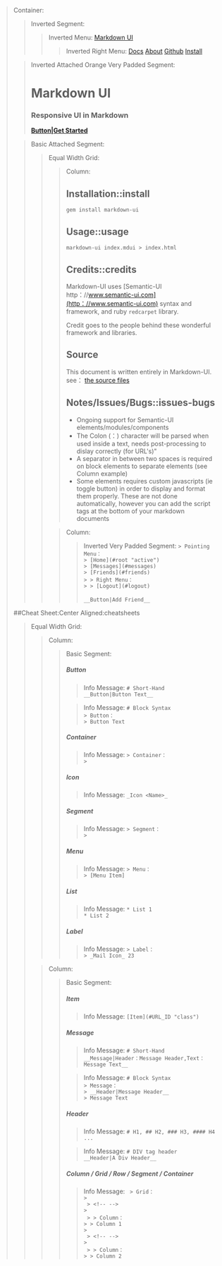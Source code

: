 > Container:
> > Inverted Segment:
> > > Inverted Menu:
> > > [Markdown UI](http：//jjuliano.github.io/markdown-ui "active basic")
> > > > Inverted Right Menu:
> > > > [Docs](docs/toc.html)
> > > > [About](about.html)
> > > > [Github](https：//github.com/jjuliano/markdown-ui)
> > > > [Install](#install)
>
> <!-- -->
> > Inverted Attached Orange Very Padded Segment:
> > # Markdown UI
> > ### Responsive UI in Markdown
> > [__Button|Get Started__](docs/toc.html)
>
> <!-- -->
> > Basic Attached Segment:
> > > Equal Width Grid:
> > > > Column:
> > > > ## Installation::install
> > > > ```gem install markdown-ui```
> > > >
> > > > ## Usage::usage
> > > > ```markdown-ui index.mdui > index.html```
> > > >
> > > > ## Credits::credits
> > > > Markdown-UI uses [Semantic-UI http：//www.semantic-ui.com](http：//www.semantic-ui.com) syntax and framework, and ruby ```redcarpet``` library.
> > > >
> > > > Credit goes to the people behind these wonderful framework and libraries.
> > > >
> > > > ## Source
> > > > This document is written entirely in Markdown-UI. see： [the source files](https：//github.com/jjuliano/markdown-ui/tree/master/website)
> > > >
> > > > ## Notes/Issues/Bugs::issues-bugs
> > > >
> > > > * Ongoing support for Semantic-UI elements/modules/components
> > > > * The Colon (：) character will be parsed when used inside a text, needs post-processing to dislay correctly (for URL's)"
> > > > * A separator in between two spaces is required on block elements to separate elements (see Column example)
> > > > * Some elements requires custom javascripts (ie toggle button) in order to display and format them properly. These are not done automatically, however you can add the script tags at the bottom of your markdown documents
> > > >
> > >
> > > <!-- -->
> > > > Column:
> > > > > Inverted Very Padded Segment:
> > > > > ```> Pointing Menu：``` <br />
> > > > > ```> [Home](#root "active")``` <br />
> > > > > ```> [Messages](#messages)``` <br />
> > > > > ```> [Friends](#friends)``` <br />
> > > > > ```> > Right Menu：``` <br />
> > > > > ```> > [Logout](#logout)``` <br />
> > > > > <br />
> > > > > ```__Button|Add Friend__```
>
> <!-- -->
> ##Cheat Sheet:Center Aligned:cheatsheets
> > Equal Width Grid:
> > > Column:
> > > > Basic Segment:
> > > > ##### Button
> > > > > Info Message:
> > > > > ``` # Short-Hand ``` <br />
> > > > > ``` __Button|Button Text__ ```
> > > >
> > > > <!-- -->
> > > > > Info Message:
> > > > > ``` # Block Syntax ``` <br />
> > > > > ``` > Button： ``` <br />
> > > > > ``` > Button Text ``` <br />
> > > >
> > > > <!-- -->
> > > > ##### Container
> > > > > Info Message:
> > > > > ``` > Container： ``` <br />
> > > > > ``` > ``` <br />
> > > >
> > > > <!-- -->
> > > > ##### Icon
> > > > > Info Message:
> > > > > ``` _Icon <Name>_ ``` <br />
> > > >
> > > > <!-- -->
> > > > ##### Segment
> > > > > Info Message:
> > > > > ``` > Segment： ``` <br />
> > > > > ``` > ``` <br />
> > > >
> > > > <!-- -->
> > > > ##### Menu
> > > > > Info Message:
> > > > > ``` > Menu： ``` <br />
> > > > > ``` > [Menu Item] ``` <br />
> > > >
> > > > <!-- -->
> > > > ##### List
> > > > > Info Message:
> > > > > ``` * List 1 ``` <br />
> > > > > ``` * List 2 ``` <br />
> > > >
> > > > <!-- -->
> > > > ##### Label
> > > > > Info Message:
> > > > > ``` > Label： ``` <br />
> > > > > ``` > _Mail Icon_ 23 ``` <br />
> >
> > <!-- -->
> > > Column:
> > > > Basic Segment:
> > > > ##### Item
> > > > > Info Message:
> > > > > ``` [Item](#URL_ID "class") ``` <br />
> > > >
> > > > <!-- -->
> > > > ##### Message
> > > > > Info Message:
> > > > > ``` # Short-Hand ``` <br />
> > > > > ``` __Message|Header：Message Header,Text：Message Text__ ``` <br />
> > > >
> > > > <!-- -->
> > > > > Info Message:
> > > > > ``` # Block Syntax ``` <br />
> > > > > ``` > Message： ``` <br />
> > > > > ``` > __Header|Message Header__ ``` <br />
> > > > > ``` > Message Text ``` <br />
> > > >
> > > > <!-- -->
> > > > ##### Header
> > > > > Info Message:
> > > > > ``` # H1, ## H2, ### H3, #### H4 ... ``` <br />
> > > >
> > > > <!-- -->
> > > > > Info Message:
> > > > > ``` # DIV tag header ``` <br />
> > > > > ``` __Header|A Div Header__ ``` <br />
> > > >
> > > > <!-- -->
> > > > ##### Column / Grid / Row / Segment / Container
> > > > > Info Message:
> > > > > ``` > Grid：``` <br />
> > > > > ``` > ``` <br />
> > > > > ``` > <!-- -->``` <br />
> > > > > ``` > ``` <br />
> > > > > ``` > > Column：``` <br />
> > > > > ``` > > Column 1 ``` <br />
> > > > > ``` > ``` <br />
> > > > > ``` > <!-- -->``` <br />
> > > > > ``` > ``` <br />
> > > > > ``` > > Column：``` <br />
> > > > > ``` > > Column 2 ``` <br />

<script>
  (function(i,s,o,g,r,a,m){i['GoogleAnalyticsObject']=r;i[r]=i[r]||function(){
  (i[r].q=i[r].q||[]).push(arguments)},i[r].l=1*new Date();a=s.createElement(o),
  m=s.getElementsByTagName(o)[0];a.async=1;a.src=g;m.parentNode.insertBefore(a,m)
  })(window,document,'script','//www.google-analytics.com/analytics.js','ga');

  ga('create', 'UA-57800038-4', 'auto');
  ga('send', 'pageview');

</script>